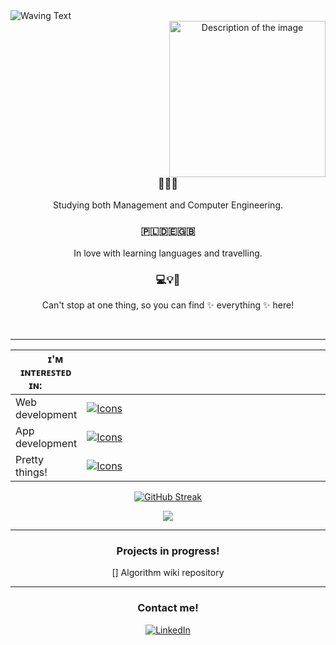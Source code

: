 <span align="center" width="300px">
  <img src="https://capsule-render.vercel.app/api?type=waving&height=300&color=0:eeaeca,100:95bbe9&text=Hi!%20I'm%20Ruthie&section=header&textBg=false&fontColor=fff" alt="Waving Text">
  <img src="https://i.ibb.co/SXCkm4K/image.jpg" alt="Description of the image" align="right" width="250px" style="margin-left: 120vh;"/>
  
### 📝📝📝
Studying both Management and Computer Engineering. 

### 🇵🇱🇩🇪🇬🇧
In love with learning languages and travelling.

### 💻💡💭
Can't stop at one thing, so you can find ✨ everything ✨ here!

  <br clear="left"/>
  
---
<span align="center" width="300px">

|&nbsp;&nbsp;&nbsp;&nbsp;&nbsp;&nbsp;&nbsp;ɪ'ᴍ ɪɴᴛᴇʀᴇꜱᴛᴇᴅ ɪɴ: &nbsp;&nbsp;&nbsp;&nbsp;&nbsp;&nbsp;&nbsp;|&nbsp;&nbsp;&nbsp;&nbsp;&nbsp;&nbsp;&nbsp;&nbsp;&nbsp;&nbsp;&nbsp;&nbsp;&nbsp;&nbsp;&nbsp;&nbsp;&nbsp;&nbsp;&nbsp;&nbsp;&nbsp;&nbsp;&nbsp;&nbsp;&nbsp;&nbsp;&nbsp;&nbsp;&nbsp;&nbsp;&nbsp;&nbsp;&nbsp;&nbsp;&nbsp;&nbsp;&nbsp;&nbsp;&nbsp;&nbsp;&nbsp;&nbsp;&nbsp;&nbsp;&nbsp;&nbsp;&nbsp;&nbsp;&nbsp;&nbsp;&nbsp;&nbsp;&nbsp;&nbsp;&nbsp;&nbsp;&nbsp;&nbsp;&nbsp;&nbsp;&nbsp;&nbsp;&nbsp;&nbsp;&nbsp;&nbsp;&nbsp;&nbsp;&nbsp;&nbsp;&nbsp;&nbsp;&nbsp;&nbsp;&nbsp;&nbsp;&nbsp;&nbsp;&nbsp;&nbsp;&nbsp;&nbsp;&nbsp;&nbsp;&nbsp;&nbsp;&nbsp;&nbsp;&nbsp;&nbsp;&nbsp;&nbsp;&nbsp;&nbsp;&nbsp;&nbsp;&nbsp;&nbsp;&nbsp;&nbsp;&nbsp;&nbsp;&nbsp;&nbsp;&nbsp;&nbsp;&nbsp;&nbsp;&nbsp;&nbsp;&nbsp;&nbsp;&nbsp;&nbsp;&nbsp;&nbsp;&nbsp;&nbsp;&nbsp;&nbsp;&nbsp;&nbsp;&nbsp;&nbsp;&nbsp;&nbsp;&nbsp;&nbsp;&nbsp;&nbsp;&nbsp;&nbsp;&nbsp;&nbsp;&nbsp;&nbsp;&nbsp;&nbsp;&nbsp;&nbsp;&nbsp;&nbsp;&nbsp;&nbsp;&nbsp;&nbsp;&nbsp;&nbsp;&nbsp;&nbsp;&nbsp;&nbsp;&nbsp;&nbsp;&nbsp;&nbsp;&nbsp;&nbsp;&nbsp;&nbsp;&nbsp;&nbsp;&nbsp;&nbsp;&nbsp;&nbsp;&nbsp;&nbsp;|
|--------------------|-------------------------------------------------------------------------------------------------------|
|    Web development |[![Icons](https://skillicons.dev/icons?i=html,css,js,ts,react,vue,wordpress)](https://skillicons.dev)  |
|    App development | [![Icons](https://skillicons.dev/icons?i=cpp,cs,dotnet,python,java)](https://skillicons.dev)          |
|     Pretty things! | [![Icons](https://skillicons.dev/icons?i=ae,ps,pr,figma)](https://skillicons.dev)                     |


<span align="center" width="300px">

  [![GitHub Streak](https://streak-stats.demolab.com?user=Ruthietta&theme=shadow-purple&hide_border=true&card_width=650&background=FFFFFF&currStreakNum=444444&sideNums=7A7A7A&fire=FF69B4&currStreakLabel=B22F6A&ring=FF69B4AD&sideLabels=B22F6A&stroke=444444)](https://git.io/streak-stats)

  ![](https://komarev.com/ghpvc/?username=Ruthietta&base=100&abbreviated=true&color=ff69b4&label=Have+checked+me+out!&style=flat-square)

---

### Projects in progress!

[] Algorithm wiki repository

---

### Contact me!
[![LinkedIn](https://img.shields.io/badge/LinkedIn-0077B5?style=for-the-badge&logo=linkedin&logoColor=white)](https://www.linkedin.com/in/urziemska/)


</span>

